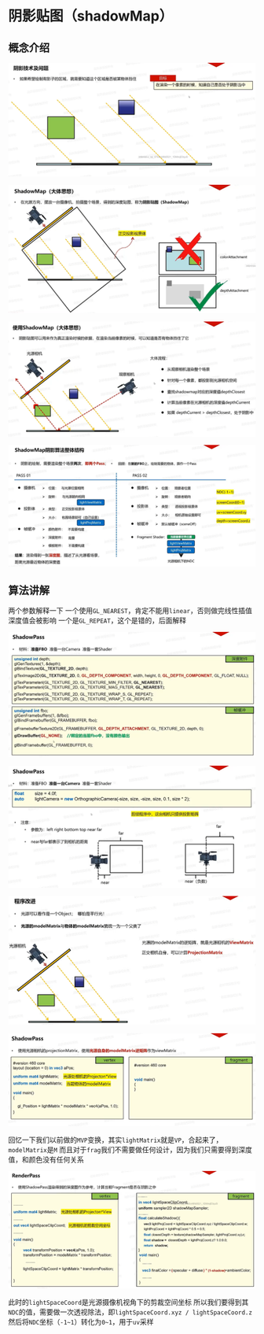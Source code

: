 # 阴影贴图（shadowMap）

## 概念介绍

![输入图片说明](/imgs/2025-02-24/Xystxk4pUs9EQxPo.png)

![输入图片说明](/imgs/2025-02-24/O5n74KyI0Xkk1SeU.png)

![输入图片说明](/imgs/2025-02-24/jClWSRHKAWXtbttH.png)

![输入图片说明](/imgs/2025-02-24/xkyqTo0dECcTTJ8m.png)

## 算法讲解
两个参数解释一下
一个使用`GL_NEAREST`，肯定不能用`linear`，否则做完线性插值深度值会被影响
一个是`GL_REPEAT`，这个是错的，后面解释 

![输入图片说明](/imgs/2025-02-24/NVmog7RYzyRRYTcS.png)

![输入图片说明](/imgs/2025-02-24/71JQFf6EZoalHGl6.png)

![输入图片说明](/imgs/2025-02-25/2tL6k9gy8fm1nN5F.png)

![输入图片说明](/imgs/2025-02-25/JnYMglXpd2wsmKfS.png)

回忆一下我们以前做的`MVP`变换，其实`lightMatrix`就是`VP`，合起来了，`modelMatrix`是`M`
而且对于`frag`我们不需要做任何设计，因为我们只需要得到深度值，和颜色没有任何关系

![输入图片说明](/imgs/2025-02-25/WCKxnJAEK1RJaMKa.png)

此时的`lightSpaceCoord`是光源摄像机视角下的剪裁空间坐标
所以我们要得到其`NDC`的值，需要做一次透视除法，即`lightSpaceCoord.xyz / lightSpaceCoord.z`
然后将`NDC`坐标（`-1~1`）转化为`0~1`，用于`uv`采样
<!--stackedit_data:
eyJoaXN0b3J5IjpbLTQ5Mjc4NjIxLDE2MTY1NTY5NzIsLTEwNz
c2NDgzNTAsMzI4ODUyNTQ1LC0xNDA5NDU5MCwtMzczMzg5NTg2
LC02Mzk4NzQyMTIsLTE3Mjg0ODk1NTYsLTEyNDkwMTM2NTQsLT
g2OTcyNDAwOV19
-->